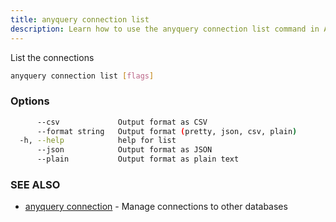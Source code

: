 ```yaml
---
title: anyquery connection list
description: Learn how to use the anyquery connection list command in AnyQuery.
---
```


List the connections

```bash
anyquery connection list [flags]
```

### Options

```bash
      --csv             Output format as CSV
      --format string   Output format (pretty, json, csv, plain)
  -h, --help            help for list
      --json            Output format as JSON
      --plain           Output format as plain text
```

### SEE ALSO

* [anyquery connection](../anyquery_connection)	 - Manage connections to other databases
